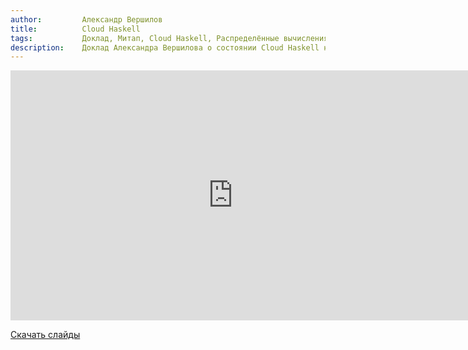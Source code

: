 ```yaml
---
author:         Александр Вершилов
title:          Cloud Haskell
tags:           Доклад, Митап, Cloud Haskell, Распределённые вычисления
description:    Доклад Александра Вершилова о состоянии Cloud Haskell на RuHaskell.Meetup 2015 Summer.
---
```


<nobr><iframe
width="711" height="400"
src="https://www.youtube.com/embed/K4gDf1jCJEM"
frameborder="0" allowfullscreen></iframe><iframe
src="https://www.slideshare.net/slideshow/embed_code/key/Bz7SxgpeSCECNd"
width="476" height="400"
frameborder="0" marginwidth="0" marginheight="0" scrolling="no"></iframe></nobr>

[Скачать слайды](/files/meetup-2015-summer/5_cloud.pdf)
